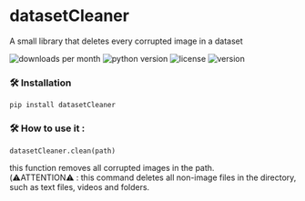 # datasetCleaner
A small library that deletes every corrupted image in a dataset

![downloads per month](https://img.shields.io/pypi/dm/datasetCleaner?color=red)  ![python version](https://img.shields.io/pypi/pyversions/datasetCleaner)  ![license](https://img.shields.io/pypi/l/datasetCleaner)  ![version](https://img.shields.io/pypi/v/datasetCleaner)

### 🛠 Installation
```
pip install datasetCleaner
```

### 🛠 How to use it :
```
datasetCleaner.clean(path)
```
this function removes all corrupted images in the path. <br /> (⚠️ATTENTION⚠️ : this command deletes all non-image files in the directory, such as text files, videos and folders.
